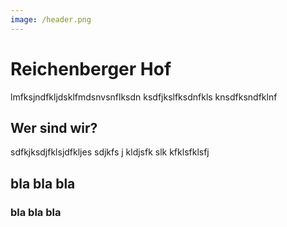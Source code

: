 ```yaml
---
image: /header.png
---
```


# Reichenberger Hof
lmfksjndfkljdsklfmdsnvsnflksdn ksdfjkslfksdnfkls  knsdfksndfklnf 

## Wer sind wir?

sdfkjksdjfklsjdfkljes sdjkfs j kldjsfk slk kfklsfklsfj

## bla bla bla

### bla bla bla
